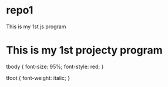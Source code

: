 # repo1
This is my 1st js program
<h1>This is my 1st projecty program </h1>
tbody {
  font-size: 95%;
  font-style: red;
}

tfoot {
  font-weight: italic;
}

